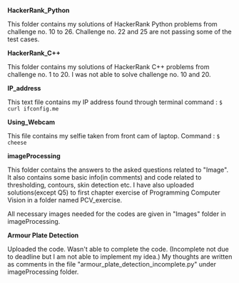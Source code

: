 **HackerRank_Python**

This folder contains my solutions of HackerRank Python problems from challenge no. 10 to 26. Challenge no. 22 and 25 are not passing some of the test cases.

**HackerRank_C++**

This folder contains my solutions of HackerRank C++ problems from challenge no. 1 to 20. I was not able to solve challenge no. 10 and 20.

**IP_address**

This text file contains my IP address found through terminal command : 
```$ curl ifconfig.me```

**Using_Webcam**

This file contains my selfie taken from front cam of laptop. Command :
```$ cheese```

**imageProcessing**

This folder contains the answers to the asked questions related to "Image". It also contains some basic info(in comments) and code related to thresholding, contours, skin detection etc. I have also uploaded solutions(except Q5) to first chapter exercise of Programming Computer Vision in a folder named PCV_exercise.

All necessary images needed for the codes are given in "Images" folder in imageProcessing.

**Armour Plate Detection**

Uploaded the code. Wasn't able to complete the code. (Incomplete not due to deadline but I am not able to implement my idea.) My thoughts are written as comments in the file "armour_plate_detection_incomplete.py" under imageProcessing folder.

